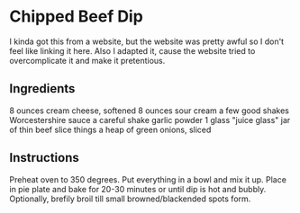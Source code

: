 # Chipped Beef Dip
I kinda got this from a website, but the website was pretty awful so I don't feel like linking it here. Also I adapted it, cause the website tried to overcomplicate it and make it pretentious.

## Ingredients
8 ounces cream cheese, softened
8 ounces sour cream
a few good shakes Worcestershire sauce
a careful shake garlic powder
1 glass "juice glass" jar of thin beef slice things
a heap of green onions, sliced

## Instructions
Preheat oven to 350 degrees.
Put everything in a bowl and mix it up.
Place in pie plate and bake for 20-30 minutes or until dip is hot and bubbly.
Optionally, brefily broil till small browned/blackended spots form.